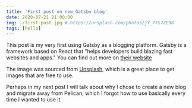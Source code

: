 ```yaml
---
title: 'First post on new Gatsby blog'
date: 2020-07-21 21:00:00
img: ./first-post.jpg # https://unsplash.com/photos/jY_fTS7ZE98
tags: [hello]
---
```


This post is my very first using Gatsby as a blogging platform. Gatsby is a framework based on React that "helps developers build blazing fast websites and apps." You can find out more on [their website](https://www.gatsbyjs.org/)

The image was sourced from [Unsplash](https://unsplash.com/photos/jY_fTS7ZE98), which is a great place to get images that are free to use.

Perhaps in my next post I will talk about why I chose to create a new blog and migrate away from Pelican, which I forgot how to use basically every time I wanted to use it.